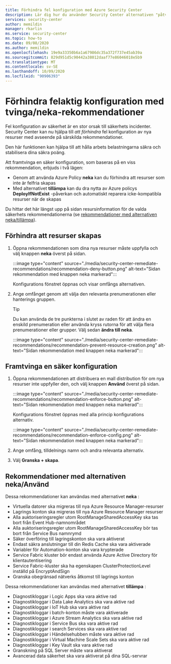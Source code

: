 ```yaml
---
title: Förhindra fel konfiguration med Azure Security Center
description: Lär dig hur du använder Security Center alternativen "påtvinga" och "Neka" på rekommendations informations sidorna
services: security-center
author: memildin
manager: rkarlin
ms.service: security-center
ms.topic: how-to
ms.date: 09/08/2020
ms.author: memildin
ms.openlocfilehash: 19e9a33350b6a1a67986dc35a372f737e45ab39a
ms.sourcegitcommit: 829d951d5c90442a38012daaf77e86046018e5b9
ms.translationtype: MT
ms.contentlocale: sv-SE
ms.lasthandoff: 10/09/2020
ms.locfileid: "90906393"
---
```

# <a name="prevent-misconfigurations-with-enforcedeny-recommendations"></a>Förhindra felaktig konfiguration med tvinga/neka-rekommendationer

Fel konfiguration av säkerhet är en stor orsak till säkerhets incidenter. Security Center kan nu hjälpa till *att förhindra* fel konfiguration av nya resurser med avseende på särskilda rekommendationer. 

Den här funktionen kan hjälpa till att hålla arbets belastningarna säkra och stabilisera dina säkra poäng.

Att framtvinga en säker konfiguration, som baseras på en viss rekommendation, erbjuds i två lägen:

- Genom att använda Azure Policy **neka** kan du förhindra att resurser som inte är felfria skapas
- Med alternativet **tillämpa** kan du dra nytta av Azure policys **DeployIfNotExist** -påverkan och automatiskt reparera icke-kompatibla resurser när de skapas

Du hittar det här längst upp på sidan resursinformation för de valda säkerhets rekommendationerna (se [rekommendationer med alternativen neka/tillämpa](#recommendations-with-denyenforce-options)).

## <a name="prevent-resource-creation"></a>Förhindra att resurser skapas

1. Öppna rekommendationen som dina nya resurser måste uppfylla och välj knappen **neka** överst på sidan.

    :::image type="content" source="./media/security-center-remediate-recommendations/recommendation-deny-button.png" alt-text="Sidan rekommendation med knappen neka markerad":::

    Konfigurations fönstret öppnas och visar omfångs alternativen. 

1. Ange omfånget genom att välja den relevanta prenumerationen eller hanterings gruppen.

    > [!TIP]
    > Du kan använda de tre punkterna i slutet av raden för att ändra en enskild prenumeration eller använda kryss rutorna för att välja flera prenumerationer eller grupper. Välj sedan **ändra till neka**.

    :::image type="content" source="./media/security-center-remediate-recommendations/recommendation-prevent-resource-creation.png" alt-text="Sidan rekommendation med knappen neka markerad":::


## <a name="enforce-a-secure-configuration"></a>Framtvinga en säker konfiguration

1. Öppna rekommendationen att distribuera en mall distribution för om nya resurser inte uppfyller den, och välj knappen **Använd** överst på sidan.

    :::image type="content" source="./media/security-center-remediate-recommendations/recommendation-enforce-button.png" alt-text="Sidan rekommendation med knappen neka markerad":::

    Konfigurations fönstret öppnas med alla princip konfigurations alternativ. 

    :::image type="content" source="./media/security-center-remediate-recommendations/recommendation-enforce-config.png" alt-text="Sidan rekommendation med knappen neka markerad":::

1. Ange omfång, tilldelnings namn och andra relevanta alternativ.

1. Välj **Granska + skapa**.

## <a name="recommendations-with-denyenforce-options"></a>Rekommendationer med alternativen neka/Använd

Dessa rekommendationer kan användas med alternativet **neka** :

- Virtuella datorer ska migreras till nya Azure Resource Manager-resurser
- Lagrings konton ska migreras till nya Azure Resource Manager resurser
- Alla auktoriseringsregler utom RootManageSharedAccessKey ska tas bort från Event Hub-namnområdet
- Alla auktoriseringsregler utom RootManageSharedAccessKey bör tas bort från Service Bus namnrymd
- Säker överföring till lagringskonton ska vara aktiverat
- Endast säkra anslutningar till din Redis Cache ska vara aktiverade
- Variabler för Automation-konton ska vara krypterade
- Service Fabric kluster bör endast använda Azure Active Directory för klientautentisering
- Service Fabric-kluster ska ha egenskapen ClusterProtectionLevel inställd på EncryptAndSign
- Granska obegränsad nätverks åtkomst till lagrings konton


Dessa rekommendationer kan användas med alternativet **tillämpa** :

- Diagnostikloggar i Logic Apps ska vara aktive rad
- Diagnostikloggar i Data Lake Analytics ska vara aktive rad
- Diagnostikloggar i IoT Hub ska vara aktive rad
- Diagnostikloggar i batch-konton måste vara aktiverade
- Diagnostikloggar i Azure Stream Analytics ska vara aktive rad
- Diagnostikloggar i Service Bus ska vara aktive rad
- Diagnostikloggar i search Services ska vara aktive rad
- Diagnostikloggar i Händelsehubben måste vara aktive rad
- Diagnostikloggar i Virtual Machine Scale Sets ska vara aktive rad
- Diagnostikloggar i Key Vault ska vara aktive rad
- Granskning på SQL Server måste vara aktiverat
- Avancerad data säkerhet ska vara aktiverat på dina SQL-servrar



